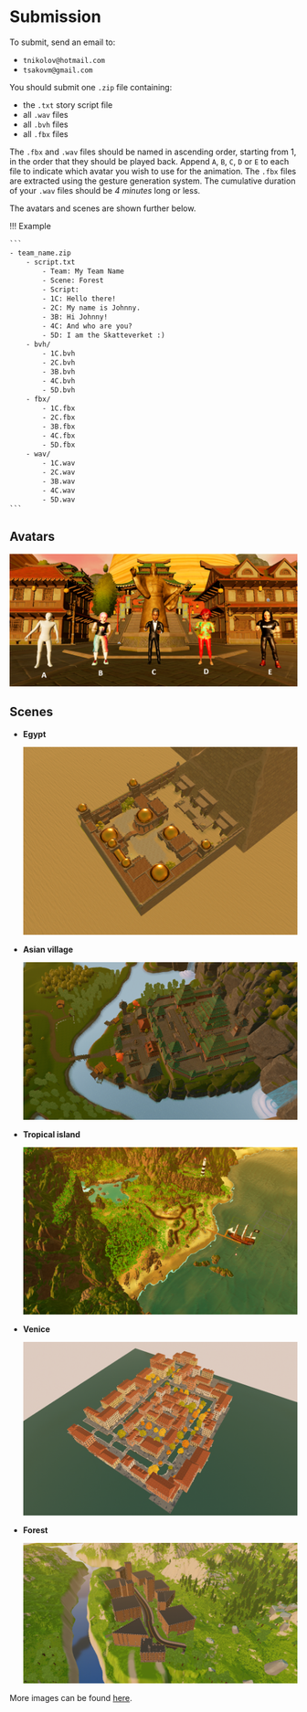 # Submission
To submit, send an email to:

- `tnikolov@hotmail.com`
- `tsakovm@gmail.com`

You should submit one `.zip` file containing:

- the `.txt` story script file
- all `.wav` files
- all `.bvh` files
- all `.fbx` files

The `.fbx` and `.wav` files should be named in ascending order, starting from 1, in the order that they should be played back. Append `A`, `B`, `C`, `D` or `E` to each file to indicate which avatar you wish to use for the animation. The `.fbx` files are extracted using the gesture generation system. The cumulative duration of your `.wav` files should be *4 minutes* long or less.

The avatars and scenes are shown further below.

!!! Example

    ```
    - team_name.zip
        - script.txt
            - Team: My Team Name
            - Scene: Forest
            - Script:
            - 1C: Hello there!
            - 2C: My name is Johnny.
            - 3B: Hi Johnny!
            - 4C: And who are you?
            - 5D: I am the Skatteverket :)
        - bvh/
            - 1C.bvh
            - 2C.bvh
            - 3B.bvh
            - 4C.bvh
            - 5D.bvh
        - fbx/
            - 1C.fbx
            - 2C.fbx
            - 3B.fbx
            - 4C.fbx
            - 5D.fbx
        - wav/
            - 1C.wav
            - 2C.wav
            - 3B.wav
            - 4C.wav
            - 5D.wav
    ```

## Avatars

![](./assets/images/avatars.png)

## Scenes

<div id="compact-cards" class="grid cards" markdown>

- **Egypt**
  
  ![](./assets/images/Egypt2.png)

- **Asian village**
  
  ![](./assets/images/AsianVillage2.png)

- **Tropical island**
  
  ![](./assets/images/Tropical2.png)

- **Venice**
  
  ![](./assets/images/Venice2.png)

- **Forest**
  
  ![](./assets/images/ForestLevel2.png)
</div>

More images can be found [here](https://github.com/TeoNikolov/wasp-ss-assignment/blob/main/docs/assets/images/).
